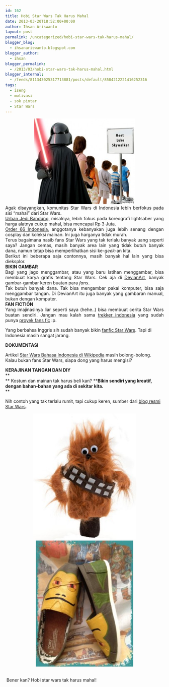 ```yaml
---
id: 162
title: Hobi Star Wars Tak Harus Mahal
date: 2013-03-20T18:52:00+00:00
author: Ihsan Ariswanto
layout: post
permalink: /uncategorized/hobi-star-wars-tak-harus-mahal/
blogger_blog:
  - ihsanariswanto.blogspot.com
blogger_author:
  - ihsan
blogger_permalink:
  - /2013/03/hobi-star-wars-tak-harus-mahal.html
blogger_internal:
  - /feeds/811343025317713881/posts/default/8584212221416252316
tags:
  - iseng
  - motivasi
  - sok pintar
  - Star Wars
---
```

<div style="clear: both; text-align: center;">
  <a href="/wp-content/uploads/2013/03/meet-luke-skywalker-darth-vader-funny-blog.jpg" style="margin-left: 1em; margin-right: 1em;"><img border="0" height="272" src="/wp-content/uploads/2013/03/meet-luke-skywalker-darth-vader-funny-blog-300x257.jpg" width="320" /></a>
</div>

<div style="text-align: justify;">
</div>

<div style="text-align: justify;">
  Agak disayangkan, komunitas Star Wars di Indonesia lebih berfokus pada sisi &#8220;mahal&#8221; dari Star Wars.<br /><a name='more'></a>
</div>

<div style="text-align: justify;">
</div>

<div style="text-align: justify;">
  <a href="https://twitter.com/URBAN_JEDI_BDG" target="_blank">Urban Jedi Bandung</a>, misalnya, lebih fokus pada koreografi lightsaber yang harga alatnya cukup mahal, bisa mencapai Rp 3 Juta.&nbsp;
</div>

<div style="text-align: justify;">
</div>

<div style="text-align: justify;">
  <a href="https://twitter.com/ORDER_66_SITH" target="_blank">Order 66 Indonesia</a>, anggotanya kebanyakan juga lebih senang dengan cosplay dan koleksi mainan. Ini juga harganya tidak murah.
</div>

<div style="text-align: justify;">
</div>

<div style="text-align: justify;">
  Terus bagaimana nasib fans Star Wars yang tak terlalu banyak uang seperti saya? Jangan cemas, masih banyak area lain yang tidak butuh banyak dana, namun tetap bisa memperlihatkan sisi ke-<i>geek-</i>an kita.&nbsp;
</div>

<div style="text-align: justify;">
</div>

<div style="text-align: justify;">
  Berikut ini beberapa saja contonnya, masih banyak hal lain yang bisa dieksplor.
</div>

<div style="text-align: justify;">
</div>

<div style="text-align: justify;">
  <b>BIKIN GAMBAR</b>
</div>

<div style="text-align: justify;">
</div>

<div style="text-align: justify;">
  Bagi yang jago menggambar, atau yang baru latihan menggambar, bisa membuat karya grafis tentang Star Wars. Cek aja di <a href="http://browse.deviantart.com/?qh=&section=&global=1&q=starwars" target="_blank">DevianArt</a>, banyak gambar-gambar keren buatan para <i>fans</i>.
</div>

<div style="text-align: justify;">
</div>

<div style="text-align: justify;">
  Tak butuh banyak dana. Tak bisa mengambar pakai komputer, bisa saja menggambar tangan. Di DevianArt itu juga banyak yang gambaran manual, bukan dengan komputer.
</div>

<div style="text-align: justify;">
</div>

<div style="text-align: justify;">
  <b>FAN FICTION</b>
</div>

<div style="text-align: justify;">
</div>

<div style="text-align: justify;">
  Yang imajinasinya liar seperti saya (hehe..) bisa membuat cerita Star Wars buatan sendiri. Jangan mau kalah sama <a href="http://www.indo-startrek.org/" target="_blank">trekker indonesia</a> yang sudah punya <a href="https://sites.google.com/a/startrek.or.id/scifi2-0/project-update/alurceritacerpentimelinestartrekuniverse" target="_blank">proyek fans fic</a> :p.
</div>

<div style="text-align: justify;">
</div>

Yang berbahsa Inggris sih sudah banyak bikin <a href="http://www.fanfiction.net/movie/Star-Wars/" target="_blank">fanfic Star Wars</a>. Tapi di Indonesia masih sangat jarang.

**DOKUMENTASI**

Artikel <a href="http://id.wikipedia.org/wiki/Star_Wars" target="_blank">Star Wars Bahasa Indonesia di Wikipedia</a> masih bolong-bolong. Kalau bukan fans Star Wars, siapa dong yang harus mengisi?

**KERAJINAN TANGAN DAN DIY**  
**  
** Kostum dan mainan tak harus beli kan? ****Bikin sendiri yang kreatif, dengan bahan-bahan yang ada di sekitar kita.**  
** 

Nih contoh yang tak terlalu rumit, tapi cukup keren, sumber dari <a href="http://starwarsblog.starwars.com/index.php/tag/diy/" target="_blank">blog resmi Star Wars</a>.

<div style="clear: both; text-align: center;">
  <a href="/wp-content/uploads/2013/03/BurtonChewieSockPuppet.jpg" style="margin-left: 1em; margin-right: 1em;"><img border="0" height="400" src="/wp-content/uploads/2013/03/BurtonChewieSockPuppet-248x300.jpg" width="330" /></a>
</div>

<div style="clear: both; text-align: center;">
  <a href="/wp-content/uploads/2013/03/Jabba-Shoes-1.jpg" style="margin-left: 1em; margin-right: 1em;"><img border="0" height="400" src="/wp-content/uploads/2013/03/Jabba-Shoes-1-233x300.jpg" width="310" /></a>
</div>



<div style="clear: both; text-align: center;">
  <a href="/wp-content/uploads/2013/03/Jabba-Shoes-1.jpg" style="margin-left: 1em; margin-right: 1em;"><br /></a>
</div>

&nbsp;Bener kan? Hobi star wars tak harus mahal!